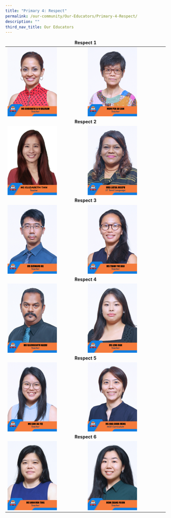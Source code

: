 ```yaml
---
title: "Primary 4: Respect"
permalink: /our-community/Our-Educators/Primary-4-Respect/
description: ""
third_nav_title: Our Educators
---
```

<table>
<thead>
  <tr>
		<td colspan="2"><center><b>Respect 1</b></center></td>
  </tr>
</thead>
<tbody>
  <tr>
    <td><img src="/images/Teaching%20Staff/2023_ms%20chrisnita%20d_o%20baliram.jpg" style="width:65%"></td>
    <td><img src="/images/Teaching%20Staff/2023_mdm%20peh%20ah%20lian.jpg" style="width:65%"> </td>
  </tr>
  <tr>
    <td colspan="2"><center><b>Respect 2</b></center></td>
  </tr>
  <tr>
    <td><img src="/images/Teaching%20Staff/2023_ms%20elizabeth%20tan.jpg" style="width:65%"></td>
    <td><img src="/images/Teaching%20Staff/2023_mrs%20latha%20joseph.jpg" style="width:65%"> </td>
  </tr>
  <tr>
    <td colspan="2"><center><b>Respect 3</b></center></td>
  </tr>
  <tr>
    <td><img src="/images/Teaching%20Staff/2023_mr%20bernard%20ng.jpg" style="width:65%"></td>
    <td><img src="/images/Teaching%20Staff/2023_ms%20tham%20yue%20hao.jpg" style="width:65%"> </td>
  </tr>
  <tr>
    <td colspan="2"><center><b>Respect 4</b></center></td>
  </tr>
  <tr>
		<td><img src="/images/Teaching%20Staff/2023_mr%20rajinikanth%20naidu.jpg" style="width:65%"></td>
		<td><img src="/images/Teaching%20Staff/2023_ms%20leng%20han.jpg" style="width:65%"></td>
  </tr>
  <tr>
    <td colspan="2"><center><b>Respect 5</b></center></td>
  </tr>
  <tr>
    <td><img src="/images/Teaching%20Staff/2023_ms%20goh%20jia%20yee.jpg" style="width:65%"> </td>
    <td><img src="/images/Teaching%20Staff/2023_ms%20ong%20chor%20meng.jpg" style="width:65%"></td>
  </tr>
  <tr>
    <td colspan="2"><center><b>Respect 6</b></center></td>
  </tr>
  <tr>
    <td><img src="/images/Teaching%20Staff/2023_ms%20won%20min%20ting.jpg" style="width:65%"> </td>
    <td><img src="/images/Teaching%20Staff/2023_mdm%20zhang%20fujun.jpg" style="width:65%"> </td>
  </tr>
</tbody>
</table>